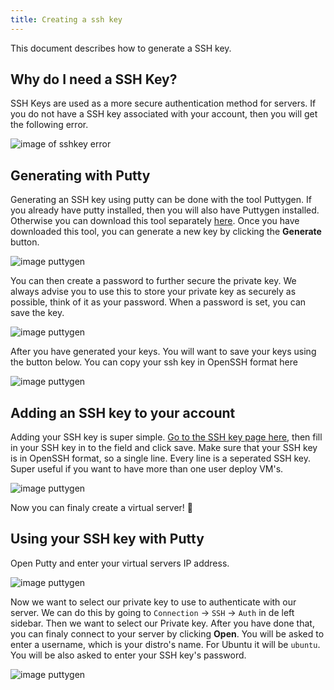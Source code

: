 ```yaml
---
title: Creating a ssh key
---
```


<head>
    <meta name="theme-color" content="#103f84"/>
    <meta name="keywords" content="DutchIS, VPS, Virtual Server, ssh, key, Documentation, Docs" />
    <meta name="publisher" content="DutchIS"/>
    <meta property="og:type" content="website"/>
    <meta property="og:image" content="https://dutchis.net/images/logo.png"/>
    <meta property="og:image:type" content="image/png"/>
    <meta property="og:image:width" content="300"/>
    <meta property="og:image:height" content="300"/>
    <meta property="og:image:alt" content="The DutchIS logo"/>
</head>

This document describes how to generate a SSH key.

## Why do I need a SSH Key?
SSH Keys are used as a more secure authentication method for servers.
If you do not have a SSH key associated with your account, then you will get the following error.

![image of sshkey error](/img/virtualservers/needsshkey.png)

## Generating with Putty
Generating an SSH key using putty can be done with the tool Puttygen. If you already have putty installed, then you will also have Puttygen installed. Otherwise you can download this tool separately [here](https://www.putty.org/). Once you have downloaded this tool, you can generate a new key by clicking the **Generate** button.

![image puttygen](/img/virtualservers/puttygen.png)

You can then create a password to further secure the private key. We always advise you to use this to store your private key as securely as possible, think of it as your password. When a password is set, you can save the key.

![image puttygen](/img/virtualservers/puttygengenerating.png)

After you have generated your keys. You will want to save your keys using the button below. You can copy your ssh key in OpenSSH format here  

![image puttygen](/img/virtualservers/rsasshkey.png)

## Adding an SSH key to your account
Adding your SSH key is super simple. [Go to the SSH key page here](https://dutchis.net/dashboard/virtualservers/sshkey), then fill in your SSH key in to the field and click save. Make sure that your SSH key is in OpenSSH format, so a single line. Every line is a seperated SSH key. Super useful if you want to have more than one user deploy VM's.

![image puttygen](/img/virtualservers/sshkeyfield.png)

Now you can finaly create a virtual server! 🎉

## Using your SSH key with Putty
Open Putty and enter your virtual servers IP address. 

![image puttygen](/img/virtualservers/puttysession.png)

Now we want to select our private key to use to authenticate with our server. We can do this by going to `Connection` -> `SSH` -> `Auth` in de left sidebar. Then we want to select our Private key. After you have done that, you can finaly connect to your server by clicking **Open**. You will be asked to enter a username, which is your distro's name. For Ubuntu it will be `ubuntu`. You will be also asked to enter your SSH key's password.

![image puttygen](/img/virtualservers/puttyauth.png)